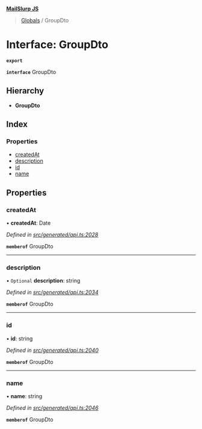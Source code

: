 **[MailSlurp JS](../README.md)**

> [Globals](../README.md) / GroupDto

# Interface: GroupDto

**`export`** 

**`interface`** GroupDto

## Hierarchy

* **GroupDto**

## Index

### Properties

* [createdAt](groupdto.md#createdat)
* [description](groupdto.md#description)
* [id](groupdto.md#id)
* [name](groupdto.md#name)

## Properties

### createdAt

•  **createdAt**: Date

*Defined in [src/generated/api.ts:2028](https://github.com/mailslurp/mailslurp-client/blob/751f7bb/src/generated/api.ts#L2028)*

**`memberof`** GroupDto

___

### description

• `Optional` **description**: string

*Defined in [src/generated/api.ts:2034](https://github.com/mailslurp/mailslurp-client/blob/751f7bb/src/generated/api.ts#L2034)*

**`memberof`** GroupDto

___

### id

•  **id**: string

*Defined in [src/generated/api.ts:2040](https://github.com/mailslurp/mailslurp-client/blob/751f7bb/src/generated/api.ts#L2040)*

**`memberof`** GroupDto

___

### name

•  **name**: string

*Defined in [src/generated/api.ts:2046](https://github.com/mailslurp/mailslurp-client/blob/751f7bb/src/generated/api.ts#L2046)*

**`memberof`** GroupDto
